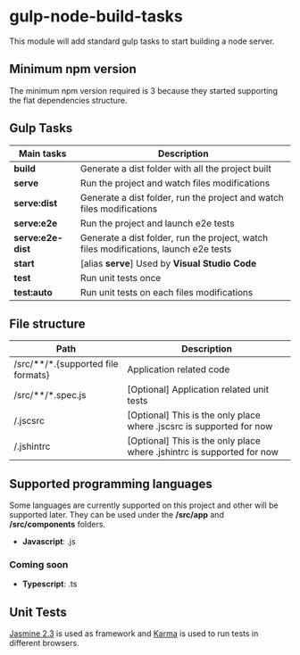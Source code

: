 # gulp-node-build-tasks
This module will add standard gulp tasks to start building a node server.

## Minimum npm version
The minimum npm version required is 3 because they started supporting the flat dependencies structure.

## Gulp Tasks
| Main tasks                | Description |
|---                        |---          |
| **build**                 | Generate a dist folder with all the project built |
| **serve**                 | Run the project and watch files modifications |
| **serve:dist**            | Generate a dist folder, run the project and watch files modifications |
| **serve:e2e**             | Run the project and launch e2e tests |
| **serve:e2e-dist**        | Generate a dist folder, run the project, watch files modifications, launch e2e tests |
| **start**                 | [alias **serve**] Used by **Visual Studio Code** |
| **test**                  | Run unit tests once |
| **test:auto**             | Run unit tests on each files modifications |

## File structure
| Path                                           | Description |
|---                                             |---          |
| /src/\*\*/*.{supported file formats}       | Application related code    |
| /src/\*\*/*.spec.js                        | [Optional] Application related unit tests |
| /.jscsrc                                   | [Optional] This is the only place where .jscsrc is supported for now |
| /.jshintrc                                 | [Optional] This is the only place where .jshintrc is supported for now |


## Supported programming languages
Some languages are currently supported on this project and other will be supported
later. They can be used under the **/src/app** and **/src/components** folders.

- **Javascript**: .js

### Coming soon

- **Typescript**: .ts

## Unit Tests
[Jasmine 2.3](http://jasmine.github.io/2.3/introduction.html) is used as framework
and [Karma](https://github.com/karma-runner/karma) is used to run tests in different browsers.
